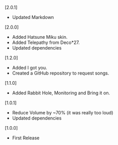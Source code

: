 [2.0.1]
- Updated Markdown

[2.0.0]
- Added Hatsune Miku skin.
- Added Telepathy from Deco*27.
- Updated dependencies

[1.2.0]
- Added I got you.
- Created a GitHub repository to request songs.

[1.1.0]
- Added Rabbit Hole, Monitoring and Bring it on.

[1.0.1]
- Reduce Volume by ~70% (it was really too loud)
- Updated dependencies

[1.0.0]
- First Release
